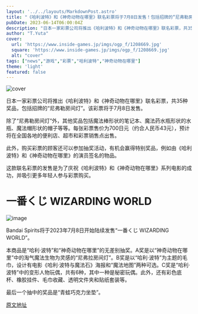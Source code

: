 ```yaml
---
layout: '../../layouts/MarkdownPost.astro'
title: "《哈利波特》和《神奇动物在哪里》联名彩票将于7月8日发售！包括招牌的“尼弗勒房间灯”在内共35种奖品"
pubDate: 2023-06-14T06:00:04Z
description: "日本一家彩票公司将推出《哈利波特》和《神奇动物在哪里》联名彩票，共35种奖品，包括招牌的“尼弗勒房间灯”。"
author: "T.Yuta"
cover:
  url: 'https://www.inside-games.jp/imgs/ogp_f/1208669.jpg'
  square: 'https://www.inside-games.jp/imgs/ogp_f/1208669.jpg'
  alt: "cover"
tags: ["news","游戏","彩票","哈利波特","神奇动物在哪里"]
theme: 'light'
featured: false
---
```


![cover](https://www.inside-games.jp/imgs/ogp_f/1208669.jpg)

日本一家彩票公司将推出《哈利波特》和《神奇动物在哪里》联名彩票，共35种奖品，包括招牌的“尼弗勒房间灯”。该彩票将于7月8日发售。

除了“尼弗勒房间灯”外，其他奖品包括魔法棒形状的笔记本、魔法药水瓶形状的水瓶、魔法帽形状的帽子等等。每张彩票售价为700日元（约合人民币43元），预计将在全国各地的便利店、超市和彩票销售点出售。

此外，购买彩票的顾客还可以参加抽奖活动，有机会赢得特别奖品，例如由《哈利波特》和《神奇动物在哪里》的演员签名的物品。

这款联名彩票的发售是为了庆祝《哈利波特》和《神奇动物在哪里》系列电影的成功，并吸引更多年轻人参与彩票购买。

# 一番くじ WIZARDING WORLD

![image](https://www.inside-games.jp/imgs/zoom/1208669.jpg)

Bandai Spirits将于2023年7月8日开始陆续发售“一番くじ WIZARDING WORLD”。

本商品是“哈利·波特”和“神奇动物在哪里”的无差别抽奖。A奖是以“神奇动物在哪里”中的淘气魔法生物为灵感的“尼弗拉房间灯”。B奖是以“哈利·波特”为主题的毛巾，设计有电影《哈利·波特与魔法石》海报和“魔法地图”两种可选。C奖是“哈利·波特”中的变形人物玩偶，共有6种，其中一种是秘密玩偶。此外，还有彩色底杯、橡胶挂件、毛巾收藏、透明文件夹和贴纸套装等。

最后一个抽中的奖品是“青蛙巧克力坐垫”。

  [原文地址](https://www.inside-games.jp/article/2023/06/14/146562.html)